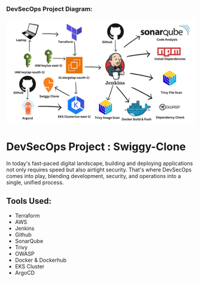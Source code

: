 ### DevSecOps Project Diagram: 

![1703966387251](image/README/1703966387251.png)

# DevSecOps Project : Swiggy-Clone

In today's fast-paced digital landscape, building and deploying applications not only requires speed but also airtight security. That's where DevSecOps comes into play, blending development, security, and operations into a single, unified process.

## Tools Used:

* Terraform
* AWS
* Jenkins
* Github
* SonarQube
* Trivy
* OWASP
* Docker & Dockerhub
* EKS Cluster
* ArgoCD


